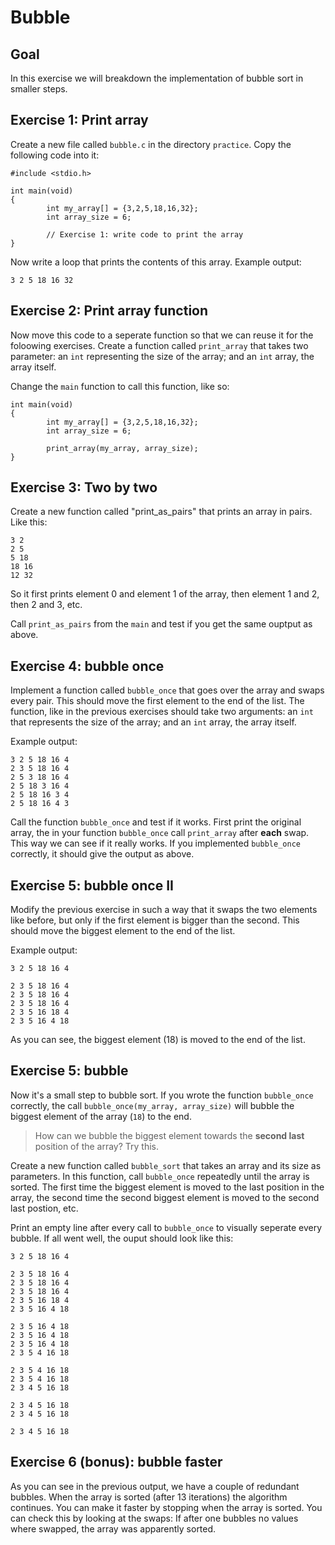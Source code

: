 # Bubble

## Goal

In this exercise we will breakdown the implementation of bubble sort in smaller steps. 

## Exercise 1: Print array

Create a new file called `bubble.c` in the directory `practice`. Copy the following code into it:

    #include <stdio.h>
    
    int main(void)
    {
            int my_array[] = {3,2,5,18,16,32};
            int array_size = 6;
            
            // Exercise 1: write code to print the array       
    }

Now write a loop that prints the contents of this array. Example output:

	3 2 5 18 16 32


## Exercise 2: Print array function

Now move this code to a seperate function so that we can reuse it for the foloowing exercises. Create a function called `print_array` that takes two parameter: an `int` representing the size of the array; and an `int` array, the array itself.  

Change the `main` function to call this function, like so:

    int main(void)
    {
            int my_array[] = {3,2,5,18,16,32};
            int array_size = 6;
            
            print_array(my_array, array_size);       
    }


## Exercise 3: Two by two

Create a new function called "print_as_pairs" that prints an array in pairs.
Like this:

    3 2
    2 5
    5 18
    18 16
    12 32

So it first prints element 0 and element 1 of the array, then element 1 and 2, then 2 and 3, etc.

Call `print_as_pairs` from the `main` and test if you get the same ouptput as above.

## Exercise 4: bubble once

Implement a function called `bubble_once` that goes over the array and swaps every pair. This should move the first element to the end of the list. The function, like in the previous exercises should take two arguments: an `int` that represents the size of the array; and an `int` array, the array itself. 

Example output:

    3 2 5 18 16 4
    2 3 5 18 16 4
    2 5 3 18 16 4
    2 5 18 3 16 4
    2 5 18 16 3 4
    2 5 18 16 4 3


Call the function `bubble_once` and test if it works. First print the original array, the in your function `bubble_once` call `print_array` after **each** swap. This way we can see if it really works. If you implemented `bubble_once` correctly, it should give the output as above.

## Exercise 5: bubble once II

Modify the previous exercise in such a way that it swaps the two elements like before, but only if the first element is bigger than the second. This should move the biggest element to the end of the list. 

Example output:

	3 2 5 18 16 4

	2 3 5 18 16 4
	2 3 5 18 16 4
	2 3 5 18 16 4
	2 3 5 16 18 4
	2 3 5 16 4 18

As you can see, the biggest element (18) is moved to the end of the list.

## Exercise 5: bubble

Now it's a small step to bubble sort. If you wrote the function `bubble_once` correctly, the call `bubble_once(my_array, array_size)` will bubble the biggest element of the array (`18`) to the end.

> How can we bubble the biggest element towards the **second last** position of the array? Try this.

Create a new function called `bubble_sort` that takes an array and its size as parameters. In this function, call `bubble_once` repeatedly until the array is sorted. The first time the biggest element is moved to the last position in the array, the second time the second biggest element is moved to the second last postion, etc.

Print an empty line after every call to `bubble_once` to visually seperate every bubble. If all went well, the ouput should look like this:

	3 2 5 18 16 4

	2 3 5 18 16 4
	2 3 5 18 16 4
	2 3 5 18 16 4
	2 3 5 16 18 4
	2 3 5 16 4 18

	2 3 5 16 4 18
	2 3 5 16 4 18
	2 3 5 16 4 18
	2 3 5 4 16 18

	2 3 5 4 16 18
	2 3 5 4 16 18
	2 3 4 5 16 18

	2 3 4 5 16 18
	2 3 4 5 16 18

	2 3 4 5 16 18

## Exercise 6 (bonus): bubble faster

As you can see in the previous output, we have a couple of redundant bubbles. When the array is sorted (after 13 iterations) the algorithm continues. You can make it faster by stopping when the array is sorted. You can check this by looking at the swaps: If after one bubbles no values where swapped, the array was apparently sorted. 
